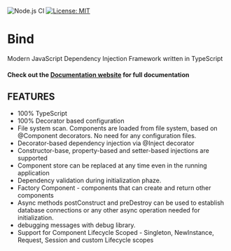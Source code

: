 ![Node.js CI](https://github.com/snytkine/bind/workflows/Node.js%20CI/badge.svg)
[![License: MIT](https://img.shields.io/badge/License-MIT-yellow.svg)](https://opensource.org/licenses/MIT)
# Bind
Modern JavaScript Dependency Injection Framework written in TypeScript


#### Check out the [Documentation website](https://snytkine.github.io/) for full documentation

## FEATURES
- 100% TypeScript
- 100% Decorator based configuration
- File system scan. Components are loaded from file system, based on @Component decorators.
No need for any configuration files.
- Decorator-based dependency injection via @Inject decorator
- Constructor-base, property-based and setter-based injections are supported
- Component store can be replaced at any time even in the running application
- Dependency validation during initialization phaze.
- Factory Component - components that can create and return other components
- Async methods postConstruct and preDestroy can be used to establish database connections or any 
other async operation needed for initialization.
- debugging messages with debug library.
- Support for Component Lifecycle Scoped - Singleton, NewInstance, Request, Session and custom Lifecycle scopes
